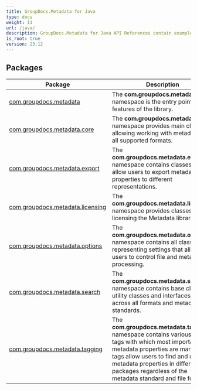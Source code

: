 ```yaml
---
title: GroupDocs.Metadata for Java
type: docs
weight: 11
url: /java/
description: GroupDocs.Metadata for Java API References contain examples, code snippets, and API documentation. It provides packages, classes, interfaces, and other API details.
is_root: true
version: 23.12
---
```

## Packages
| Package | Description |
| --- | --- |
| [com.groupdocs.metadata](./com.groupdocs.metadata) | The **com.groupdocs.metadata** namespace is the entry point to all features of the library. |
| [com.groupdocs.metadata.core](./com.groupdocs.metadata.core) | The **com.groupdocs.metadata.core** namespace provides main classes allowing working with metadata in all supported formats. |
| [com.groupdocs.metadata.export](./com.groupdocs.metadata.export) | The **com.groupdocs.metadata.export** namespace contains classes that allow users to export metadata properties to different representations. |
| [com.groupdocs.metadata.licensing](./com.groupdocs.metadata.licensing) | The **com.groupdocs.metadata.licensing** namespace provides classes for licensing the Metadata library. |
| [com.groupdocs.metadata.options](./com.groupdocs.metadata.options) | The **com.groupdocs.metadata.options** namespace contains all classes representing settings that allow users to control file and metadata processing. |
| [com.groupdocs.metadata.search](./com.groupdocs.metadata.search) | The **com.groupdocs.metadata.search** namespace contains base classes, utility classes and interfaces used across all formats and metadata standards. |
| [com.groupdocs.metadata.tagging](./com.groupdocs.metadata.tagging) | The **com.groupdocs.metadata.tagging** namespace contains various sets of tags with which most important metadata properties are marked.The tags allow users to find and update metadata properties in different packages regardless of the metadata standard and file format. |
